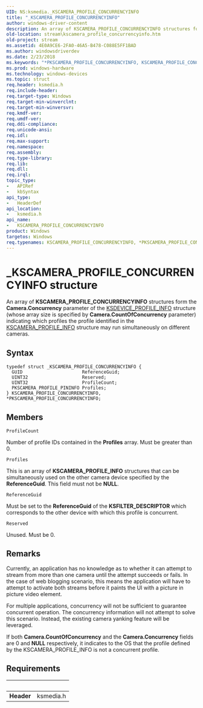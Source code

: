 ```yaml
---
UID: NS:ksmedia._KSCAMERA_PROFILE_CONCURRENCYINFO
title: "_KSCAMERA_PROFILE_CONCURRENCYINFO"
author: windows-driver-content
description: An array of KSCAMERA_PROFILE_CONCURRENCYINFO structures form the Camera.Concurrency parameter of the KSDEVICE_PROFILE_INFO structure (whose array size is specified by Camera.CountOfConcurrency parameter) indicating which profiles the profile identified in the KSCAMERA_PROFILE_INFO structure may run simultaneously on different cameras.
old-location: stream\kscamera_profile_concurrencyinfo.htm
old-project: stream
ms.assetid: 4E0A9CE6-2FA0-46A5-B478-C088E5FF1BAD
ms.author: windowsdriverdev
ms.date: 2/23/2018
ms.keywords: "*PKSCAMERA_PROFILE_CONCURRENCYINFO, KSCAMERA_PROFILE_CONCURRENCYINFO, KSCAMERA_PROFILE_CONCURRENCYINFO structure [Streaming Media Devices], PKSCAMERA_PROFILE_CONCURRENCYINFO, PKSCAMERA_PROFILE_CONCURRENCYINFO structure pointer [Streaming Media Devices], _KSCAMERA_PROFILE_CONCURRENCYINFO, ksmedia/KSCAMERA_PROFILE_CONCURRENCYINFO, ksmedia/PKSCAMERA_PROFILE_CONCURRENCYINFO, stream.kscamera_profile_concurrencyinfo"
ms.prod: windows-hardware
ms.technology: windows-devices
ms.topic: struct
req.header: ksmedia.h
req.include-header: 
req.target-type: Windows
req.target-min-winverclnt: 
req.target-min-winversvr: 
req.kmdf-ver: 
req.umdf-ver: 
req.ddi-compliance: 
req.unicode-ansi: 
req.idl: 
req.max-support: 
req.namespace: 
req.assembly: 
req.type-library: 
req.lib: 
req.dll: 
req.irql: 
topic_type:
-	APIRef
-	kbSyntax
api_type:
-	HeaderDef
api_location:
-	ksmedia.h
api_name:
-	KSCAMERA_PROFILE_CONCURRENCYINFO
product: Windows
targetos: Windows
req.typenames: KSCAMERA_PROFILE_CONCURRENCYINFO, *PKSCAMERA_PROFILE_CONCURRENCYINFO
---
```


# _KSCAMERA_PROFILE_CONCURRENCYINFO structure
An array of <b>KSCAMERA_PROFILE_CONCURRENCYINFO</b> structures form the <b>Camera.Concurrency</b> parameter of   the <a href="..\ksmedia\ns-ksmedia-_ksdevice_profile_info.md">KSDEVICE_PROFILE_INFO</a> structure (whose array size is specified by <b>Camera.CountOfConcurrency</b> parameter) indicating which profiles the profile identified in the <a href="..\ksmedia\ns-ksmedia-_kscamera_profile_info.md">KSCAMERA_PROFILE_INFO</a> structure may run simultaneously on different cameras.

## Syntax
````
typedef struct _KSCAMERA_PROFILE_CONCURRENCYINFO {
  GUID                      ReferenceGuid;
  UINT32                    Reserved;
  UINT32                    ProfileCount;
  PKSCAMERA_PROFILE_PININFO Profiles;
} KSCAMERA_PROFILE_CONCURRENCYINFO, *PKSCAMERA_PROFILE_CONCURRENCYINFO;
````

## Members


`ProfileCount`

Number of profile IDs contained in the <b>Profiles</b> array.  Must be greater than 0.

`Profiles`

This is an array of <b>KSCAMERA_PROFILE_INFO</b> structures that can be simultaneously used on the other camera device specified by the <b>ReferenceGuid</b>. This field must not be <b>NULL</b>.

`ReferenceGuid`

Must be set to the <b>ReferenceGuid</b> of the <b>KSFILTER_DESCRIPTOR</b> which corresponds to the other device with which this profile is concurrent.

`Reserved`

Unused.  Must be 0.

## Remarks
Currently, an application has no knowledge as to whether it can attempt to stream from more than one camera until the attempt succeeds or fails.  In the case of web blogging scenario, this means the application will have to attempt to activate both streams before it paints the UI with a picture in picture video element.

For multiple applications, concurrency will not be sufficient to guarantee concurrent operation.  The concurrency information will not attempt to solve this scenario.  Instead, the existing camera yanking feature will be leveraged.

If both <b>Camera.CountOfConcurrency</b> and the <b>Camera.Concurrency</b> fields are 0 and <b>NULL</b> respectively, it indicates to the OS that the profile defined by the KSCAMERA_PROFILE_INFO is not a concurrent profile.

## Requirements
| &nbsp; | &nbsp; |
| ---- |:---- |
| **Header** | ksmedia.h |